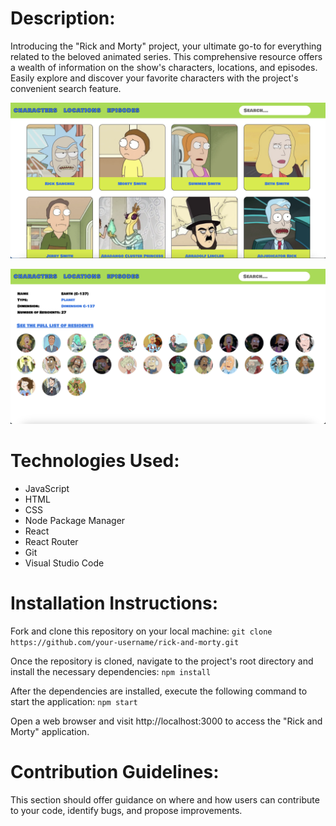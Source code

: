 # Description:
Introducing the "Rick and Morty" project, your ultimate go-to for everything related to the beloved animated series. This comprehensive resource offers a wealth of information on the show's characters, locations, and episodes. Easily explore and discover your favorite characters with the project's convenient search feature.

![Project Main Page](images/main.png)

![Project Location Details Page](images/location-details.png)

# Technologies Used:
- JavaScript
- HTML
- CSS
- Node Package Manager
- React
- React Router
- Git
- Visual Studio Code

# Installation Instructions:
Fork and clone this repository on your local machine: 
`git clone https://github.com/your-username/rick-and-morty.git`

Once the repository is cloned, navigate to the project's root directory and install the necessary dependencies:
`npm install`

After the dependencies are installed, execute the following command to start the application: 
`npm start`

Open a web browser and visit http://localhost:3000 to access the "Rick and Morty" application.

# Contribution Guidelines:
This section should offer guidance on where and how users can contribute to your code, identify bugs, and propose improvements.